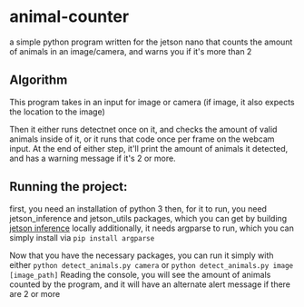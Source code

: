 # animal-counter
a simple python program written for the jetson nano that counts the amount of animals in an image/camera, and warns you if it's more than 2

## Algorithm

This program takes in an input for image or camera (if image, it also expects the location to the image)

Then it either runs detectnet once on it, and checks the amount of valid animals inside of it, or it runs that code once per frame on the webcam input.
At the end of either step, it'll print the amount of animals it detected, and has a warning message if it's 2 or more.

## Running the project:
first, you need an installation of python 3
then, for it to run, you need jetson_inference and jetson_utils packages, which you can get by building [jetson inference](https://github.com/dusty-nv/jetson-inference) locally
additionally, it needs argparse to run, which you can simply install via `pip install argparse`

Now that you have the necessary packages, you can run it simply with either `python detect_animals.py camera` or `python detect_animals.py image [image_path]`
Reading the console, you will see the amount of animals counted by the program, and it will have an alternate alert message if there are 2 or more
